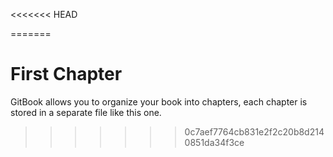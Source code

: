 <<<<<<< HEAD




=======
# First Chapter

GitBook allows you to organize your book into chapters, each chapter is stored in a separate file like this one.
>>>>>>> 0c7aef7764cb831e2f2c20b8d2140851da34f3ce
